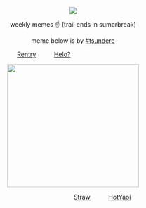 
<div id="header" align="center">

![](https://komarev.com/ghpvc/?username=destroy-boys&style=plastic&color=lightgrey&label=_baes_&base=1000)

<div id="header" align="center">

weekly memes ☝️ (trail ends in sumarbreak)

meme below is by [#tsundere](https://github.com/Ioonatic)

<div id="header" align="center">

[Rentry](https://rentry.co/lordless)⠀⠀⠀⠀[Helo?](https://atiny.fandom.com/wiki/Mingi)⠀⠀⠀⠀⠀⠀⠀⠀⠀⠀⠀⠀⠀

<div id="header" align="center">

<img src=https://i.postimg.cc/vmw5Fm7X/Screenshot-20250511-162131-Discord.jpg width="300" height="280">

<div id="header" align="center">

⠀⠀⠀⠀⠀⠀⠀⠀⠀⠀⠀⠀⠀[Straw](https://4megz.straw.page)⠀⠀⠀⠀[HotYaoi](https://github.com/5uguru)
